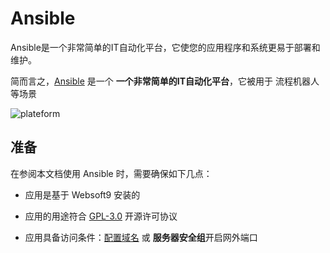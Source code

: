 # Ansible

Ansible是一个非常简单的IT自动化平台，它使您的应用程序和系统更易于部署和维护。

简而言之，[Ansible](https://www.ansible.com/) 是一个 **一个非常简单的IT自动化平台**，它被用于 流程机器人  等场景


![plateform](https://libs.websoft9.com/Websoft9/DocsPicture/zh/ansible/redhat-automation-platform_content-collections.png)


## 准备

在参阅本文档使用 Ansible 时，需要确保如下几点：

- 应用是基于 Websoft9 安装的

- 应用的用途符合 [GPL-3.0](https://opensource.org/licenses/GPL-3.0) 开源许可协议

- 应用具备访问条件：[配置域名](./guide/appsetdomain) 或 **服务器安全组**开启网外端口